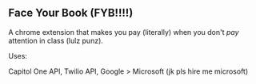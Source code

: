 ## Face Your Book (FYB!!!!)

A chrome extension that makes you pay (literally) when you don't *pay* attention in class (lulz punz).

Uses:

Capitol One API, Twilio API, Google > Microsoft (jk pls hire me microsoft)
